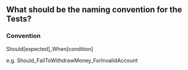 ## What should be the naming convention for the Tests?

### Convention

Should[expected]_When[condition]

e.g. Should_FailToWithdrawMoney_ForInvalidAccount